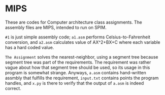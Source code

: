 # MIPS

These are codes for Computer architecture class assignments. The assembly
files are MIPS, intended to run on SPIM.

`#1` is just simple assembly code; `a1.asm` performs Celsius-to-Fahrenheit
conversion, and `a2.asm` calculates value of AX^2+BX+C where each variable
has a hard coded value.

`The Assignment` solves the nearest-neighbor, using a segment tree because
segment tree was part of the requirements. The requirement was rather vague
about how that segment tree should be used, so its usage in this program is
somewhat strange. Anyways, `a.asm` contains hand-written assmbly that fulfills
the requirement, `input.txt` contains points the program handles, and `x.py` is
there to verify that the output of `a.asm` is indeed correct.